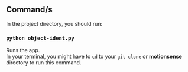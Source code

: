 ## Command/s

In the project directory, you should run:

### `python object-ident.py`

Runs the app.\
In your terminal, you might have to `cd` to your `git clone` or **motionsense** directory to run this command.

